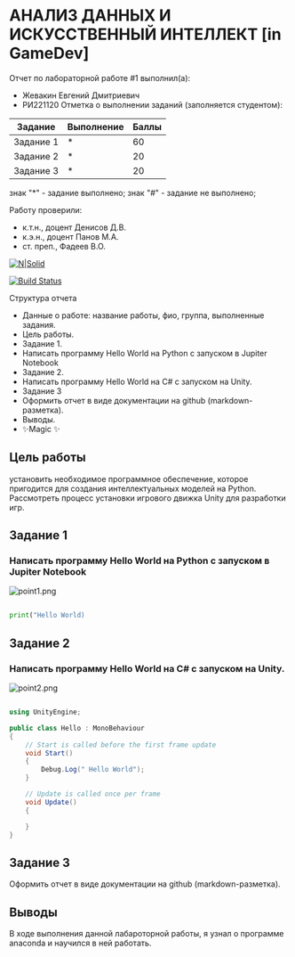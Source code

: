 # АНАЛИЗ ДАННЫХ И ИСКУССТВЕННЫЙ ИНТЕЛЛЕКТ [in GameDev]
Отчет по лабораторной работе #1 выполнил(а):
- Жевакин Евгений Дмитриевич
- РИ221120
Отметка о выполнении заданий (заполняется студентом):

| Задание | Выполнение | Баллы |
| ------ | ------ | ------ |
| Задание 1 | * | 60 |
| Задание 2 | * | 20 |
| Задание 3 | * | 20 |

знак "*" - задание выполнено; знак "#" - задание не выполнено;

Работу проверили:
- к.т.н., доцент Денисов Д.В.
- к.э.н., доцент Панов М.А.
- ст. преп., Фадеев В.О.

[![N|Solid](https://cldup.com/dTxpPi9lDf.thumb.png)](https://nodesource.com/products/nsolid)

[![Build Status](https://travis-ci.org/joemccann/dillinger.svg?branch=master)](https://travis-ci.org/joemccann/dillinger)

Структура отчета

- Данные о работе: название работы, фио, группа, выполненные задания.
- Цель работы.
- Задание 1.
- Написать программу Hello World на Python с запуском в Jupiter Notebook
- Задание 2.
- Написать программу Hello World на C# с запуском на Unity.
- Задание 3
- Оформить отчет в виде документации на github (markdown-разметка).
- Выводы.
- ✨Magic ✨

## Цель работы
установить необходимое программное обеспечение, которое пригодится для создания интеллектуальных моделей на Python. Рассмотреть процесс установки игрового движка Unity для разработки игр.

## Задание 1
### Написать программу Hello World на Python с запуском в Jupiter Notebook
<picture>

 <img alt="point1.png" src="https://github.com/Evgeny-54/UrfuAI/blob/main/point1.png">
</picture>

```py

print("Hello World)

```




## Задание 2
### Написать программу Hello World на C# с запуском на Unity.
<picture>

 <img alt="point2.png" src="https://github.com/Evgeny-54/UrfuAI/blob/main/point2.png">
</picture>

```c#

using UnityEngine;

public class Hello : MonoBehaviour
{
    // Start is called before the first frame update
    void Start()
    {
        Debug.Log(" Hello World");
    }

    // Update is called once per frame
    void Update()
    {

    }
}


```
## Задание 3
Оформить отчет в виде документации на github (markdown-разметка).


## Выводы

В ходе выполнения данной лабароторной работы, я узнал о программе anaconda и научился в ней работать.


